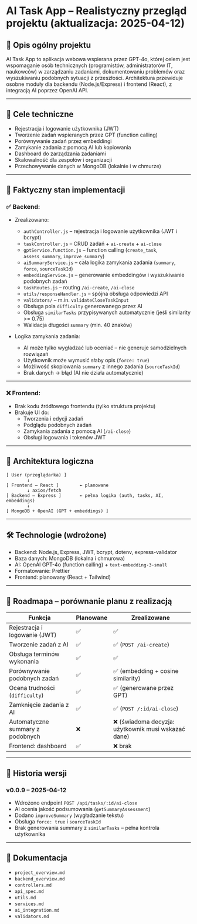 # AI Task App – Realistyczny przegląd projektu (aktualizacja: 2025-04-12)

## 📘 Opis ogólny projektu

AI Task App to aplikacja webowa wspierana przez GPT-4o, której celem jest wspomaganie osób technicznych (programistów, administratorów IT, naukowców) w zarządzaniu zadaniami, dokumentowaniu problemów oraz wyszukiwaniu podobnych sytuacji z przeszłości. Architektura przewiduje osobne moduły dla backendu (Node.js/Express) i frontend (React), z integracją AI poprzez OpenAI API.

---

## 🎯 Cele techniczne

- Rejestracja i logowanie użytkownika (JWT)
- Tworzenie zadań wspieranych przez GPT (function calling)
- Porównywanie zadań przez embeddingi
- Zamykanie zadania z pomocą AI lub kopiowania
- Dashboard do zarządzania zadaniami
- Skalowalność dla zespołów i organizacji
- Przechowywanie danych w MongoDB (lokalnie i w chmurze)

---

## 📌 Faktyczny stan implementacji

### ✅ Backend:

- Zrealizowano:

  - `authController.js` – rejestracja i logowanie użytkownika (JWT i bcrypt)
  - `taskController.js` – CRUD zadań + `ai-create` + `ai-close`
  - `gptService.function.js` – function calling (`create_task`, `assess_summary`, `improve_summary`)
  - `aiSummaryService.js` – cała logika zamykania zadania (`summary`, `force`, `sourceTaskId`)
  - `embeddingService.js` – generowanie embeddingów i wyszukiwanie podobnych zadań
  - `taskRoutes.js` – routing `/ai-create`, `/ai-close`
  - `utils/responseHandler.js` – spójna obsługa odpowiedzi API
  - `validators/` – m.in. `validateCloseTaskInput`
  - Obsługa pola `difficulty` generowanego przez AI
  - Obsługa `similarTasks` przypisywanych automatycznie (jeśli similarity >= 0.75)
  - Walidacja długości `summary` (min. 40 znaków)

- Logika zamykania zadania:
  - AI może tylko wygładzać lub oceniać – nie generuje samodzielnych rozwiązań
  - Użytkownik może wymusić słaby opis (`force: true`)
  - Możliwość skopiowania `summary` z innego zadania (`sourceTaskId`)
  - Brak danych → błąd (AI nie działa automatycznie)

---

### ❌ Frontend:

- Brak kodu źródłowego frontendu (tylko struktura projektu)
- Brakuje UI do:
  - Tworzenia i edycji zadań
  - Podglądu podobnych zadań
  - Zamykania zadania z pomocą AI (`/ai-close`)
  - Obsługi logowania i tokenów JWT

---

## 🧠 Architektura logiczna

```
[ User (przeglądarka) ]
        ↓
[ Frontend – React ]        ← planowane
        ↓ axios/fetch
[ Backend – Express ]       ← pełna logika (auth, tasks, AI, embeddings)
        ↓
[ MongoDB + OpenAI (GPT + embeddings) ]
```

---

## 🛠️ Technologie (wdrożone)

- Backend: Node.js, Express, JWT, bcrypt, dotenv, express-validator
- Baza danych: MongoDB (lokalna i chmurowa)
- AI: OpenAI GPT-4o (function calling) + `text-embedding-3-small`
- Formatowanie: Prettier
- Frontend: planowany (React + Tailwind)

---

## 🚧 Roadmapa – porównanie planu z realizacją

| Funkcja                          | Planowane | Zrealizowane                                        |
| -------------------------------- | --------- | --------------------------------------------------- |
| Rejestracja i logowanie (JWT)    | ✅        | ✅                                                  |
| Tworzenie zadań z AI             | ✅        | ✅ (`POST /ai-create`)                              |
| Obsługa terminów wykonania       | ✅        | ✅                                                  |
| Porównywanie podobnych zadań     | ✅        | ✅ (embedding + cosine similarity)                  |
| Ocena trudności (`difficulty`)   | ✅        | ✅ (generowane przez GPT)                           |
| Zamknięcie zadania z AI          | ✅        | ✅ (`POST /:id/ai-close`)                           |
| Automatyczne summary z podobnych | ❌        | ❌ (świadoma decyzja: użytkownik musi wskazać dane) |
| Frontend: dashboard              | ✅        | ❌ brak                                             |

---

## 🔄 Historia wersji

### v0.0.9 – 2025-04-12

- Wdrożono endpoint `POST /api/tasks/:id/ai-close`
- AI ocenia jakość podsumowania (`getSummaryAssessment`)
- Dodano `improveSummary` (wygładzanie tekstu)
- Obsługa `force: true` i `sourceTaskId`
- Brak generowania summary z `similarTasks` – pełna kontrola użytkownika

---

## 📄 Dokumentacja

- `project_overview.md`
- `backend_overview.md`
- `controllers.md`
- `api_spec.md`
- `utils.md`
- `services.md`
- `ai_integration.md`
- `validators.md`
